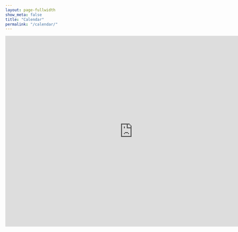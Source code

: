 ```yaml
---
layout: page-fullwidth
show_meta: false
title: "Calendar"
permalink: "/calendar/"
---
```

<iframe src="https://www.google.com/calendar/embed?showTitle=0&amp;showCalendars=0&amp;height=600&amp;wkst=1&amp;bgcolor=%23FFFFFF&amp;src=thunderbirdmarchingband%40gmail.com&amp;color=%232952A3&amp;src=f3khb3c61iagkdntt9lsclu3m0%40group.calendar.google.com&amp;color=%23333333&amp;ctz=America%2FLos_Angeles" style=" border-width:0 " width="800" height="600" frameborder="0" scrolling="no"></iframe>
